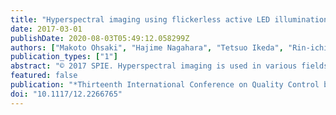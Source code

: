 ```yaml
---
title: "Hyperspectral imaging using flickerless active LED illumination"
date: 2017-03-01
publishDate: 2020-08-03T05:49:12.058299Z
authors: ["Makoto Ohsaki", "Hajime Nagahara", "Tetsuo Ikeda", "Rin-ichiro Taniguchi"]
publication_types: ["1"]
abstract: "© 2017 SPIE. Hyperspectral imaging is used in various fields because it can obtain much more information than imaging by conventional RGB cameras. Hyperspectral imaging systems using active illumination, prisms, gratings, or narrowband filters have been proposed. Active illumination systems can obtain two-dimensional (2D) spectral images rapidly, and the device can be low-cost and small because of the use of LEDs. However, flicker can occur when different colors of LEDs are switched. The other methods do not have the flicker problem because they use passive imaging. However, these systems take a long time to acquire the 2D spectral images, or they tend to be high-cost or large. In our research, we propose a flickerless active LED illumination system for hyperspectral imaging. This system acquires images while switching the illumination. The switching illumination consists of many narrowband LEDs that have different spectrums. The spectral images of each LED are reconstructed from the acquired images. The switching illumination is designed to reduce the flicker based on human visual characteristics. We reduce the color changes of the switching illumination while maintaining its spectral differences. In the experiment, we obtain the optimal design of a flickerless illumination system for measuring oxygen saturation. To show the feasibility of our system, we clearly show the difference in saturation using the spectral images obtained by a prototype designed using the proposed method."
featured: false
publication: "*Thirteenth International Conference on Quality Control by Artificial Vision 2017*"
doi: "10.1117/12.2266765"
---
```


